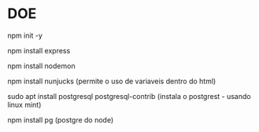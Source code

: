 # DOE

npm init -y

npm install express

npm install nodemon

npm install nunjucks (permite o uso de variaveis dentro do html)

sudo apt install postgresql postgresql-contrib (instala o postgrest - usando linux mint)

npm install pg (postgre do node)
